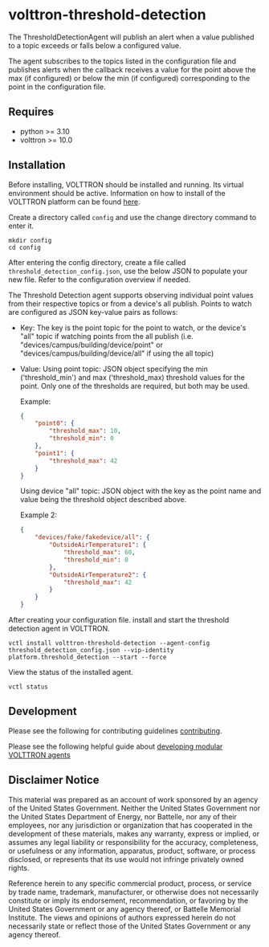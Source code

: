 # volttron-threshold-detection

The ThresholdDetectionAgent will publish an alert when a value published to a topic exceeds or falls below a configured
value.

The agent subscribes to the topics listed in the configuration file and publishes alerts when the callback receives a
value for the point above the max (if configured) or below the min (if configured) corresponding to the point in the
configuration file.

## Requires

* python >= 3.10
* volttron >= 10.0

## Installation

Before installing, VOLTTRON should be installed and running.  Its virtual environment should be active.
Information on how to install of the VOLTTRON platform can be found
[here](https://github.com/eclipse-volttron/volttron-core).

Create a directory called `config` and use the change directory command to enter it.

```shell
mkdir config
cd config
```

After entering the config directory, create a file called `threshold_detection_config.json`, use the below JSON to populate your new file. Refer to the configuration overview if needed.

The Threshold Detection agent supports observing individual point values from their respective topics or from a device's
    all publish.  Points to watch are configured as JSON key-value pairs as follows:

* Key:  The key is the point topic for the point to watch, or the device's "all" topic if watching points from the all
publish (i.e. "devices/campus/building/device/point" or "devices/campus/building/device/all" if using the all topic)

* Value:  Using point topic: JSON object specifying the min ('threshold_min') and max ('threshold_max) threshold values
for the point.  Only one of the thresholds are required, but both may be used.

    Example:

    ```json
    {
        "point0": {
            "threshold_max": 10,
            "threshold_min": 0
        },
        "point1": {
            "threshold_max": 42
        }
    }
    ```

    Using device "all" topic:  JSON object with the key as the point name and value being the threshold object described
    above.

    Example 2:

    ```json
    {
        "devices/fake/fakedevice/all": {
            "OutsideAirTemperature1": {
                "threshold_max": 60,
                "threshold_min": 0
            },
            "OutsideAirTemperature2": {
                "threshold_max": 42
            }
        }
    }
    ```

After creating your configuration file. install and start the threshold detection agent in VOLTTRON.

```shell
vctl install volttron-threshold-detection --agent-config threshold_detection_config.json --vip-identity platform.threshold_detection --start --force
```

View the status of the installed agent.

```shell
vctl status
```

## Development

Please see the following for contributing guidelines [contributing](https://github.com/eclipse-volttron/volttron-core/blob/develop/CONTRIBUTING.md).

Please see the following helpful guide about [developing modular VOLTTRON agents](https://github.com/eclipse-volttron/volttron-core/blob/develop/DEVELOPING_ON_MODULAR.md)

## Disclaimer Notice

This material was prepared as an account of work sponsored by an agency of the
United States Government.  Neither the United States Government nor the United
States Department of Energy, nor Battelle, nor any of their employees, nor any
jurisdiction or organization that has cooperated in the development of these
materials, makes any warranty, express or implied, or assumes any legal
liability or responsibility for the accuracy, completeness, or usefulness or any
information, apparatus, product, software, or process disclosed, or represents
that its use would not infringe privately owned rights.

Reference herein to any specific commercial product, process, or service by
trade name, trademark, manufacturer, or otherwise does not necessarily
constitute or imply its endorsement, recommendation, or favoring by the United
States Government or any agency thereof, or Battelle Memorial Institute. The
views and opinions of authors expressed herein do not necessarily state or
reflect those of the United States Government or any agency thereof.
